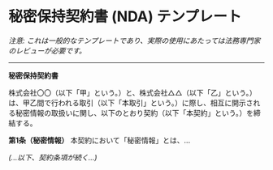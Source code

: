 # 秘密保持契約書 (NDA) テンプレート

*注意: これは一般的なテンプレートであり、実際の使用にあたっては法務専門家のレビューが必要です。*

---

**秘密保持契約書**

株式会社〇〇（以下「甲」という。）と、株式会社△△（以下「乙」という。）は、甲乙間で行われる取引（以下「本取引」という。）に際し、相互に開示される秘密情報の取扱いに関し、以下のとおり契約（以下「本契約」という。）を締結する。

**第1条（秘密情報）**
本契約において「秘密情報」とは、...

*(...以下、契約条項が続く...)*
